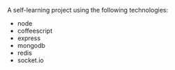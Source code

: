 A self-learning project using the following technologies:

- node
- coffeescript
- express
- mongodb
- redis
- socket.io
